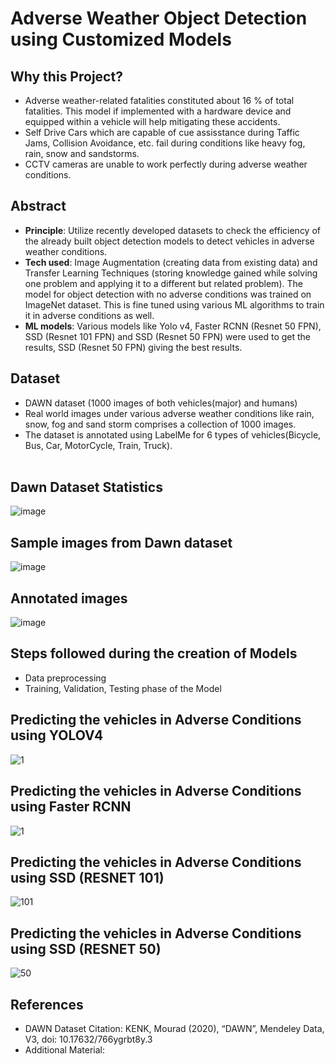 # Adverse Weather Object Detection using Customized Models

## Why this Project?
<ul>
<li> Adverse weather-related fatalities constituted about 16 % of total fatalities. This model if implemented with a hardware device and equipped within a vehicle will help mitigating these accidents.</li>
<li> Self Drive Cars which are capable of cue assisstance during Taffic Jams, Collision Avoidance, etc. fail during conditions like heavy fog, rain, snow and sandstorms.</li>
<li> CCTV cameras are unable to work perfectly during adverse weather conditions.</li>
</ul>

## Abstract
<ul>
<li><b>Principle</b>: Utilize recently developed datasets to check the efficiency of the already built object detection models to detect vehicles in adverse weather conditions.</li>
<li><b>Tech used</b>: Image Augmentation (creating data from existing data) and Transfer Learning Techniques (storing knowledge gained while solving one problem and applying it to a different but related problem). The model for object detection with no adverse conditions was trained on ImageNet dataset. This is fine tuned using various ML algorithms to train it in adverse conditions as well.</li>
<li><b>ML models</b>: Various models like Yolo v4, Faster RCNN (Resnet 50 FPN), SSD (Resnet 101 FPN) and SSD (Resnet 50 FPN) were used to get the results, SSD (Resnet 50 FPN) giving the best results.</li>
</ul>

## Dataset
<ul>
<li>DAWN dataset (1000 images of both vehicles(major) and humans)</li>
<li>Real world images under various adverse weather conditions like rain, snow, fog and sand storm comprises a collection of 1000 images. </li>
<li>The dataset is annotated using LabelMe for 6 types of vehicles(Bicycle, Bus, Car, MotorCycle, Train, Truck).</li></br>
</ul>

## Dawn Dataset Statistics
![image](https://user-images.githubusercontent.com/68558847/183251828-00364df9-0389-4e02-9a86-604f926b58c0.png)

## Sample images from Dawn dataset
![image](https://user-images.githubusercontent.com/68558847/183251366-f85a8922-a57f-4410-861c-a542dcb91988.png)

## Annotated images
![image](https://user-images.githubusercontent.com/68558847/183251774-9d1c42b7-4f4e-4808-8ff2-92059330c308.png)

## Steps followed during the creation of Models
<ul>
<li>Data preprocessing</li>
<li>Training, Validation, Testing phase of the Model</li>
</ul>

## Predicting the vehicles in Adverse Conditions using YOLOV4
![1](https://user-images.githubusercontent.com/68558847/183274338-c7870ec4-b6e9-4259-8e95-309e12e9c384.jpg)

## Predicting the vehicles in Adverse Conditions using Faster RCNN
![1](https://user-images.githubusercontent.com/68558847/183274539-7bfc7681-5e50-4883-a29d-33495efd2675.png)

## Predicting the vehicles in Adverse Conditions using SSD (RESNET 101)
![101](https://user-images.githubusercontent.com/68558847/183274749-b69a4cf3-eeec-497c-a2f4-03f4bbe5bc86.png)

## Predicting the vehicles in Adverse Conditions using SSD (RESNET 50)
![50](https://user-images.githubusercontent.com/68558847/183274755-d2ccfb3f-85ee-4f79-baec-aa27c7e3cdbb.png)

## References
<ul>
<li> DAWN Dataset Citation: KENK, Mourad (2020), “DAWN”, Mendeley Data, V3, doi: 10.17632/766ygrbt8y.3</li>
<li> Additional Material: </li>
</ul>
  
  
  




